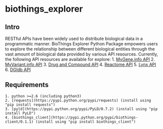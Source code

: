 # biothings_explorer

## Intro
RESTful APIs have been widely used to distribute biological data in a programmatic manner. BioThings Explorer Python Package empowers users to explore the relationship between different biological entities through the vast amount of biological data provided by various API resources. Currently, the following API resources are available for explore:
	1. [MyGene.info API](http://mygene.info)
	2. [MyVariant.info API](http://myvariant.info)
	3. [Drug and Compound API](http://c.biothigns.io)
	4. [Reactome API](http://reactome.org/ContentService/)
	5. [Lynx API](http://lynx.ci.uchicago.edu/webservices.html)
	6. [DGIdb API](http://dgidb.genome.wustl.edu/api)

## Requirements
	1. python >=2.6 (including python3)
	2. [requests](https://pypi.python.org/pypi/requests) (install using "pip install requests")
	3. [pyld](https://pypi.python.org/pypi/PyLD/0.7.2) (install using "pip install PyLD")
	4. [biothings_client](https://pypi.python.org/pypi/biothings-client/0.1.1) (install using "pip install biothings_client")



